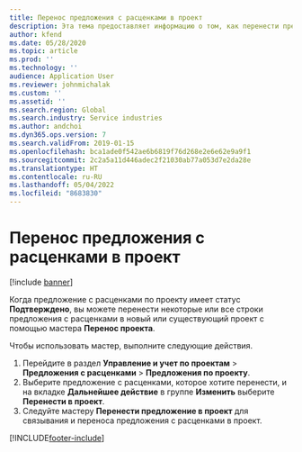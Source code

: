 ```yaml
---
title: Перенос предложения с расценками в проект
description: Эта тема предоставляет информацию о том, как перенести предложение с расценками в новый или существующий проект.
author: kfend
ms.date: 05/28/2020
ms.topic: article
ms.prod: ''
ms.technology: ''
audience: Application User
ms.reviewer: johnmichalak
ms.custom: ''
ms.assetid: ''
ms.search.region: Global
ms.search.industry: Service industries
ms.author: andchoi
ms.dyn365.ops.version: 7
ms.search.validFrom: 2019-01-15
ms.openlocfilehash: bca1ade0f542ae6b6819f76d268e2e6e62e9a9f1
ms.sourcegitcommit: 2c2a5a11d446adec2f21030ab77a053d7e2da28e
ms.translationtype: HT
ms.contentlocale: ru-RU
ms.lasthandoff: 05/04/2022
ms.locfileid: "8683830"
---
```

# <a name="transfer-a-quotation-to-a-project"></a>Перенос предложения с расценками в проект

[!include [banner](../includes/banner.md)]

Когда предложение с расценками по проекту имеет статус **Подтверждено**, вы можете перенести некоторые или все строки предложения с расценками в новый или существующий проект с помощью мастера **Перенос проекта**. 

Чтобы использовать мастер, выполните следующие действия.

1. Перейдите в раздел **Управление и учет по проектам** > **Предложения с расценками** > **Предложения по проекту**.
2. Выберите предложение с расценками, которое хотите перенести, и на вкладке **Дальнейшее действие** в группе **Изменить** выберите **Перенести в проект**.
3. Следуйте мастеру **Перенести предложение в проект** для связывания и переноса предложения с расценками в проект.


[!INCLUDE[footer-include](../includes/footer-banner.md)]